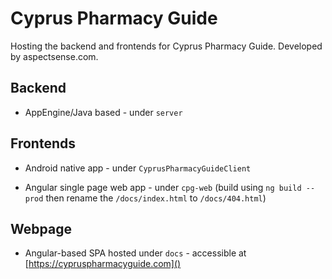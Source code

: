 # Cyprus Pharmacy Guide

Hosting the backend and frontends for Cyprus Pharmacy Guide. Developed by aspectsense.com.

## Backend

- AppEngine/Java based - under `server`

## Frontends

- Android native app - under `CyprusPharmacyGuideClient`

- Angular single page web app - under `cpg-web` (build using `ng build --prod` then rename the `/docs/index.html` to `/docs/404.html`)

## Webpage

- Angular-based SPA hosted under `docs` - accessible at [https://cypruspharmacyguide.com]()
